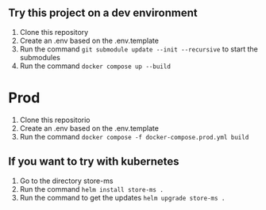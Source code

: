 ## Try this project on a dev environment

1. Clone this repository
2. Create an .env based on the .env.template
3. Run the command `git submodule update --init --recursive` to start the submodules
4. Run the command `docker compose up --build`

# Prod

1. Clone this repositorio
2. Create an .env based on the .env.template
3. Run the command `docker compose -f docker-compose.prod.yml build`

## If you want to try with kubernetes
1. Go to the directory store-ms
2. Run the command `helm install store-ms .`
3. Run the command to get the updates `helm upgrade store-ms .`